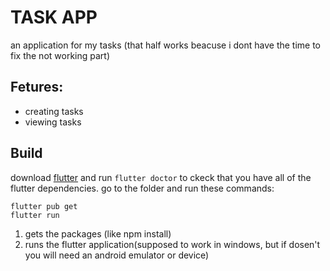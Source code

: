 # TASK APP
an application for my tasks (that half works beacuse i dont have the time to fix the not working part)

## Fetures:
* creating tasks
* viewing tasks

## Build
download [flutter](https://flutter.dev) and run `flutter doctor` to ckeck that you have all of the flutter dependencies.
go to the folder and run these commands:
```
flutter pub get
flutter run
```
1. gets the packages (like npm install)
2. runs the flutter application(supposed to work in windows, but if dosen't you will need an android emulator or device)
